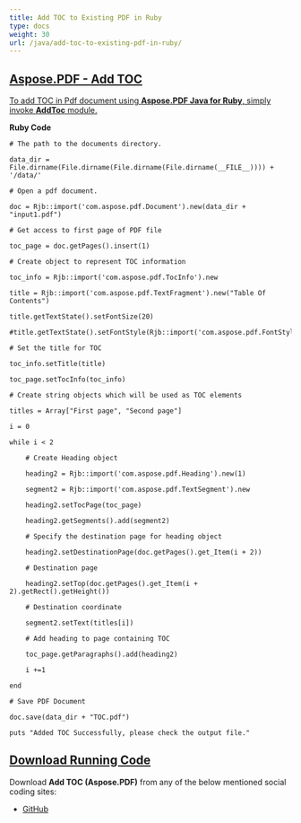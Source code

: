 ```yaml
---
title: Add TOC to Existing PDF in Ruby
type: docs
weight: 30
url: /java/add-toc-to-existing-pdf-in-ruby/
---
```


## <ins>**Aspose.PDF - Add TOC**
<ins>To add TOC in Pdf document using **Aspose.PDF Java for Ruby**, simply invoke **AddToc** module.

**Ruby Code**


```
# The path to the documents directory.

data_dir = File.dirname(File.dirname(File.dirname(File.dirname(__FILE__)))) + '/data/'

# Open a pdf document.

doc = Rjb::import('com.aspose.pdf.Document').new(data_dir + "input1.pdf")

# Get access to first page of PDF file

toc_page = doc.getPages().insert(1)

# Create object to represent TOC information

toc_info = Rjb::import('com.aspose.pdf.TocInfo').new

title = Rjb::import('com.aspose.pdf.TextFragment').new("Table Of Contents")

title.getTextState().setFontSize(20)

#title.getTextState().setFontStyle(Rjb::import('com.aspose.pdf.FontStyles.Bold'))

# Set the title for TOC

toc_info.setTitle(title)

toc_page.setTocInfo(toc_info)

# Create string objects which will be used as TOC elements

titles = Array["First page", "Second page"]

i = 0

while i < 2

    # Create Heading object

    heading2 = Rjb::import('com.aspose.pdf.Heading').new(1)

    segment2 = Rjb::import('com.aspose.pdf.TextSegment').new

    heading2.setTocPage(toc_page)

    heading2.getSegments().add(segment2)

    # Specify the destination page for heading object

    heading2.setDestinationPage(doc.getPages().get_Item(i + 2))

    # Destination page

    heading2.setTop(doc.getPages().get_Item(i + 2).getRect().getHeight())

    # Destination coordinate

    segment2.setText(titles[i])

    # Add heading to page containing TOC

    toc_page.getParagraphs().add(heading2)

    i +=1

end

# Save PDF Document

doc.save(data_dir + "TOC.pdf")

puts "Added TOC Successfully, please check the output file."
```

## <ins> **Download Running Code**
Download **Add TOC (Aspose.PDF)** from any of the below mentioned social coding sites:

- [GitHub](https://github.com/aspose-pdf/Aspose.PDF-for-Java/tree/master/Plugins/Aspose_Pdf_Java_for_Ruby/lib/asposepdfjava/Document/addtoc.rb)
